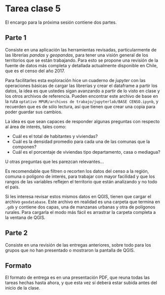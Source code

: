 # Tarea clase 5

El encargo para la próxima sesión contiene dos partes.

## Parte 1

Consiste en una aplicación las herramientas revisadas, particularmente de las librerías *pandas* y *geopandas*, para tener una visión general de los territorios que se están trabajando. Para esto se propone una revisión de la fuente de datos más completa y detallada actualmente disponible en Chile, que es el censo del año 2017.

Para facilitarles esta exploración hice un cuaderno de *jupyter* con las operaciones básicas de cargar las librerías y crear el dataframe a partir los datos, la idea es que ustedes sigan avanzando a partir de lo visto en clase y los otros archivos de referencia. Pueden encontrar este archivo de base en la ruta `optativo MPUR/archivos de trabajo/jupyterlab/BASE CENSO.ipynb`, y recuerden que es de sólo lectura, así que tienen que crear una copia para poder guardar sus cambios.

La idea es que sean capaces de responder algunas preguntas con respecto al área de interés, tales como:

- Cuál es el total de habitantes y viviendas?
- Cuál es la densidad promedio para cada una de las comunas que la componen?
- Cuál es el porcentaje de viviendas tipo departamento, casa o mediagua?

U otras preguntas que les parezcan relevantes...

Es recomendable que filtren o recorten los datos del censo a la región, comuna o polígono de interés, para trabajar con mayor facilidad y que los rangos de las variables reflejen el territorio que están analizando y no todo el país.

Si les interesa revisar estos mismos datos en QGIS, tienen que cargar el archivo `geodatabase`. Este archivo en realidad es una carpeta que termina en `.gdb` y contiene dos capas, una de manzanas urbanas y otra de polígonos rurales. Para cargarla el modo más fácil es arrastrar la carpeta completa a la ventana de QGIS.

## Parte 2

Consiste en una revisión de las entregas anteriores, sobre todo para los grupos que no han presentado o mostraron la pantalla de QGIS.

## Formato

El formato de entrega es en una presentación PDF, que reuna todas las tareas hechas hasta ahora, y que esta vez sí deberá estar subida antes del inicio de la clase.